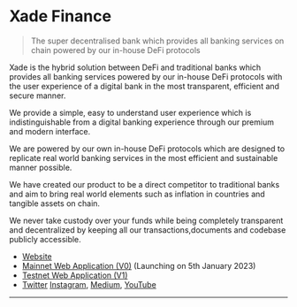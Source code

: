 # Xade Finance 

> The super decentralised bank which provides all banking services on chain powered by our in-house DeFi protocols

Xade is the hybrid solution between DeFi and traditional banks which provides all banking services powered by our in-house DeFi protocols with the user experience of a digital bank in the most transparent, efficient and secure manner.

We provide a simple, easy to understand user experience which is indistinguishable from a digital banking experience through our premium and modern interface.

We are powered by our own in-house DeFi protocols which are designed to replicate real world banking services in the most efficient and sustainable manner possible.

We have created our product to be a direct competitor to traditional banks and aim to bring real world elements such as inflation in countries and tangible assets on chain.

We never take custody over your funds while being completely transparent and decentralized by keeping all our transactions,documents and codebase publicly accessible.

- [Website](https://www.xade.finance)
- [Mainnet Web Application (V0)](https://app.xade.finance) (Launching on 5th January 2023)
- [Testnet Web Application (V1)](https://testnet.app.xade.finance)
- [Twitter](https://twitter.com/xadefinance) [Instagram](https://www.instagram.com/xade.finance), [Medium](https://www.medium.com/@XadeFinance), [YouTube](https://www.youtube.com/@xadefinance)

***
